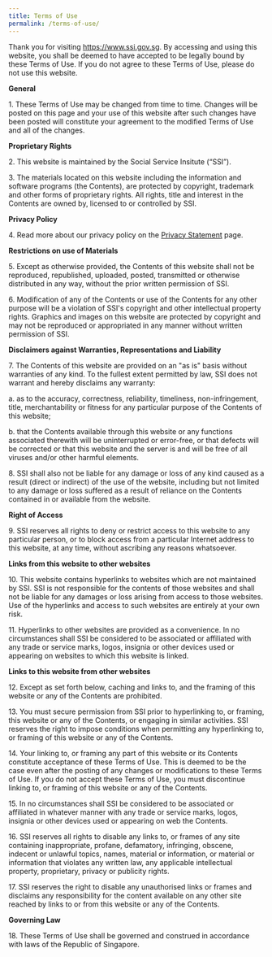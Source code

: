 ```yaml
---
title: Terms of Use
permalink: /terms-of-use/
---
```

Thank you for visiting https://www.ssi.gov.sg. By accessing and using this website, you shall be deemed to have accepted to be legally bound by these Terms of Use. If you do not agree to these Terms of Use, please do not use this website. 

**General**

1\. These Terms of Use may be changed from time to time. Changes will be posted on this page and your use of this website after such changes have been posted will constitute your agreement to the modified Terms of Use and all of the changes.
    
**Proprietary Rights**

2\. This website is maintained by the Social Service Insitute (“SSI”). 

3\. The materials located on this website including the information and software programs (the Contents), are protected by copyright, trademark and other forms of proprietary rights. All rights, title and interest in the Contents are owned by, licensed to or controlled by SSI. 

**Privacy Policy**

4\. Read more about our privacy policy on the [Privacy Statement](https://www.ssi.gov.sg/privacy/) page.

**Restrictions on use of Materials**

5\. Except as otherwise provided, the Contents of this website shall not be reproduced, republished, uploaded, posted, transmitted or otherwise distributed in any way, without the prior written permission of SSI.

6\. Modification of any of the Contents or use of the Contents for any other purpose will be a violation of SSI's copyright and other intellectual property rights. Graphics and images on this website are protected by copyright and may not be reproduced or appropriated in any manner without written permission of SSI.

**Disclaimers against Warranties, Representations and Liability**

7\. The Contents of this website are provided on an "as is" basis without warranties of any kind. To the fullest extent permitted by law, SSI does not warrant and hereby disclaims any warranty:

   a. as to the accuracy, correctness, reliability, timeliness, non-infringement, title, merchantability or fitness for any particular purpose of the Contents of this website;

   b. that the Contents available through this website or any functions associated therewith will be uninterrupted or error-free, or that defects will be corrected or that this website and the server is and will be free of all viruses and/or other harmful elements.

8\. SSI shall also not be liable for any damage or loss of any kind caused as a result (direct or indirect) of the use of the website, including but not limited to any damage or loss suffered as a result of reliance on the Contents contained in or available from the website. 

**Right of Access**

9\. SSI reserves all rights to deny or restrict access to this website to any particular person, or to block access from a particular Internet address to this website, at any time, without ascribing any reasons whatsoever. 

**Links from this website to other websites**

10\. This website contains hyperlinks to websites which are not maintained by SSI. SSI is not responsible for the contents of those websites and shall not be liable for any damages or loss arising from access to those websites. Use of the hyperlinks and access to such websites are entirely at your own risk.

11\. Hyperlinks to other websites are provided as a convenience. In no circumstances shall SSI be considered to be associated or affiliated with any trade or service marks, logos, insignia or other devices used or appearing on websites to which this website is linked.

**Links to this website from other websites**

12\. Except as set forth below, caching and links to, and the framing of this website or any of the Contents are prohibited.

13\. You must secure permission from SSI prior to hyperlinking to, or framing, this website or any of the Contents, or engaging in similar activities. SSI reserves the right to impose conditions when permitting any hyperlinking to, or framing of this website or any of the Contents.

14\. Your linking to, or framing any part of this website or its Contents constitute acceptance of these Terms of Use. This is deemed to be the case even after the posting of any changes or modifications to these Terms of Use. If you do not accept these Terms of Use, you must discontinue linking to, or framing of this website or any of the Contents.

15\. In no circumstances shall SSI be considered to be associated or affiliated in whatever manner with any trade or service marks, logos, insignia or other devices used or appearing on web the Contents.

16\. SSI reserves all rights to disable any links to, or frames of any site containing inappropriate, profane, defamatory, infringing, obscene, indecent or unlawful topics, names, material or information, or material or information that violates any written law, any applicable intellectual property, proprietary, privacy or publicity rights.

17\. SSI reserves the right to disable any unauthorised links or frames and disclaims any responsibility for the content available on any other site reached by links to or from this website or any of the Contents. 

**Governing Law**

18\. These Terms of Use shall be governed and construed in accordance with laws of the Republic of Singapore.